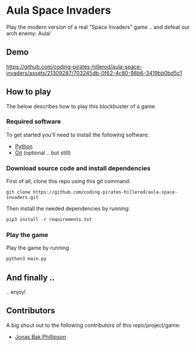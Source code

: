 # Aula Space Invaders
Play the modern version of a real "Space Invaders" game .. and defeat our arch enemy: Aula!

## Demo


https://github.com/coding-pirates-hillerod/aula-space-invaders/assets/21309287/703245db-0f62-4c80-98b6-3419bb0bd5c1



## How to play
The below describes how to play this blockbuster of a game.

### Required software
To get started you'll need to install the following software:
* [Python](https://www.python.org/)
* [Git](https://git-scm.com/) (optional .. but still)

### Download source code and install dependencies
First of all, clone this repo using this git command:
```git
git clone https://github.com/coding-pirates-hillerod/aula-space-invaders.git
```
Then install the needed dependencies by running:
```python
pip3 install -r requirements.txt
```

### Play the game
Play the game by running
```python
python3 main.py
```

## And finally ..
.. enjoy!

## Contributors
A big shout out to the following contributors of this repo/project/game:
* [Jonas Bak Phillipson](https://github.com/jbakchr)
